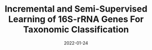 ---
title: "Incremental and Semi-Supervised Learning of 16S-rRNA Genes For Taxonomic Classification"
collection: publications
category: conferences
permalink: /publication/IEEE_SSCI_2021_2
excerpt: #
date: 2022-01-24
venue: '2021 IEEE Symposium Series on Computational Intelligence (SSCI)'
paperurl: 'https://doi.org/10.1109/SSCI50451.2021.9660093'
citation: 'Ozdogan, E., Sabin, N. C., Gracie, T., Portley, S., Halac, M., Coard, T., Trimble, W., Sokhansanj, B., Rosen, G., & Polikar, R. (2021). Incremental and Semi-Supervised Learning of 16S-rRNA Genes For Taxonomic Classification. 2021 IEEE Symposium Series on Computational Intelligence (SSCI), 1–7. https://doi.org/10.1109/SSCI50451.2021.9660093'
---